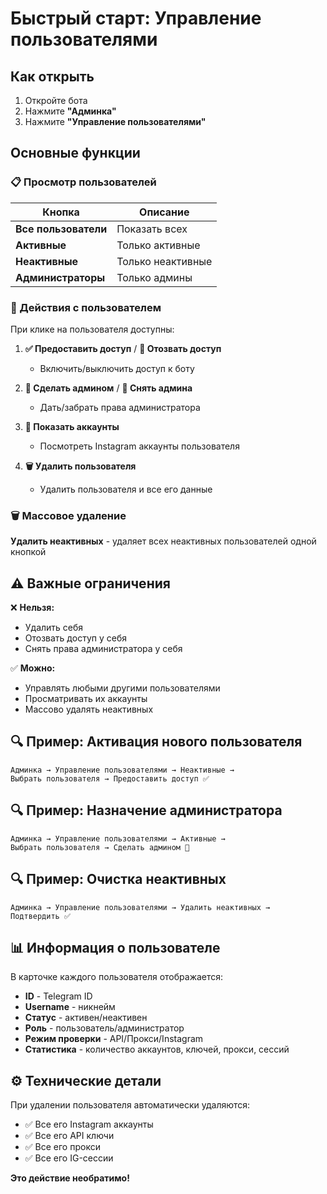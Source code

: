 # Быстрый старт: Управление пользователями

## Как открыть

1. Откройте бота
2. Нажмите **"Админка"**
3. Нажмите **"Управление пользователями"**

## Основные функции

### 📋 Просмотр пользователей

| Кнопка | Описание |
|--------|----------|
| **Все пользователи** | Показать всех |
| **Активные** | Только активные |
| **Неактивные** | Только неактивные |
| **Администраторы** | Только админы |

### 👤 Действия с пользователем

При клике на пользователя доступны:

1. **✅ Предоставить доступ** / **🚫 Отозвать доступ**
   - Включить/выключить доступ к боту

2. **👑 Сделать админом** / **👤 Снять админа**
   - Дать/забрать права администратора

3. **📱 Показать аккаунты**
   - Посмотреть Instagram аккаунты пользователя

4. **🗑 Удалить пользователя**
   - Удалить пользователя и все его данные

### 🗑 Массовое удаление

**Удалить неактивных** - удаляет всех неактивных пользователей одной кнопкой

## ⚠️ Важные ограничения

❌ **Нельзя:**
- Удалить себя
- Отозвать доступ у себя
- Снять права администратора у себя

✅ **Можно:**
- Управлять любыми другими пользователями
- Просматривать их аккаунты
- Массово удалять неактивных

## 🔍 Пример: Активация нового пользователя

```
Админка → Управление пользователями → Неактивные → 
Выбрать пользователя → Предоставить доступ ✅
```

## 🔍 Пример: Назначение администратора

```
Админка → Управление пользователями → Активные → 
Выбрать пользователя → Сделать админом 👑
```

## 🔍 Пример: Очистка неактивных

```
Админка → Управление пользователями → Удалить неактивных → 
Подтвердить ✅
```

## 📊 Информация о пользователе

В карточке каждого пользователя отображается:
- **ID** - Telegram ID
- **Username** - никнейм
- **Статус** - активен/неактивен
- **Роль** - пользователь/администратор
- **Режим проверки** - API/Прокси/Instagram
- **Статистика** - количество аккаунтов, ключей, прокси, сессий

## ⚙️ Технические детали

При удалении пользователя автоматически удаляются:
- ✅ Все его Instagram аккаунты
- ✅ Все его API ключи
- ✅ Все его прокси
- ✅ Все его IG-сессии

**Это действие необратимо!**


